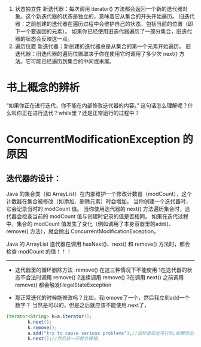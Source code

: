 1. 状态独立性
新迭代器：每次调用 iterator() 方法都会返回一个新的迭代器对象。这个新迭代器的状态是独立的，意味着它从集合的开头开始遍历。
旧迭代器：之前创建的迭代器在遍历过程中会维护自己的状态，包括当前的位置（即下一个要返回的元素）。
如果你已经使用旧迭代器遍历了一部分集合，旧迭代器的状态会反映这一点。
2. 遍历位置
新迭代器：新创建的迭代器总是从集合的第一个元素开始遍历。
旧迭代器：旧迭代器的遍历位置取决于你在使用它时调用了多少次 next() 方法。它可能已经遍历到集合的中间或末尾。
# 书上概念的辨析
“如果你正在进行迭代，你不能在内部修改迭代器的内容。”
这句话怎么理解呢？什么叫你正在进行迭代？while里？还是正常运行的过程中？



# ConcurrentModificationException 的原因
## 迭代器的设计：
Java 的集合类（如 ArrayList）在内部维护一个修改计数器（modCount），这个计数器在集合被修改（如添加、删除元素）时会增加。
当你创建一个迭代器时，它会记录当时的 modCount 值。
当你使用迭代器的 next() 方法遍历集合时，迭代器会检查当前的 modCount 值与创建时记录的值是否相同。
如果在迭代过程中，集合的 modCount 值发生了变化（例如调用了本身容器里的add()、remove() 方法），就会抛出 ConcurrentModificationException。

Java 的 ArrayList 迭代器在调用 hasNext()、next() 和 remove() 方法时，都会检查 modCount 的值！！！

---
- 迭代器里的循环删除方法 .remove() 在这三种情况下不能使用
1在迭代器的状态不合法时调用 remove()
2连续调用 remove()
3在调用 next() 之前调用 remove()
都会触发IllegalStateException

- 那正常迭代的时候能修改吗？比如，我remove了一个，然后我立刻add一个数字？
  当然是可以的，但是之后就应该不能使用.next了，
```java
Iterator<String> k=a.iterator();
        k.next();
        k.remove();
        a.add("try to cause serious problems");//这样是完全可行的,如果你之后不想使用迭代器的话
        k.next();//然后这一行就会报错。
```
